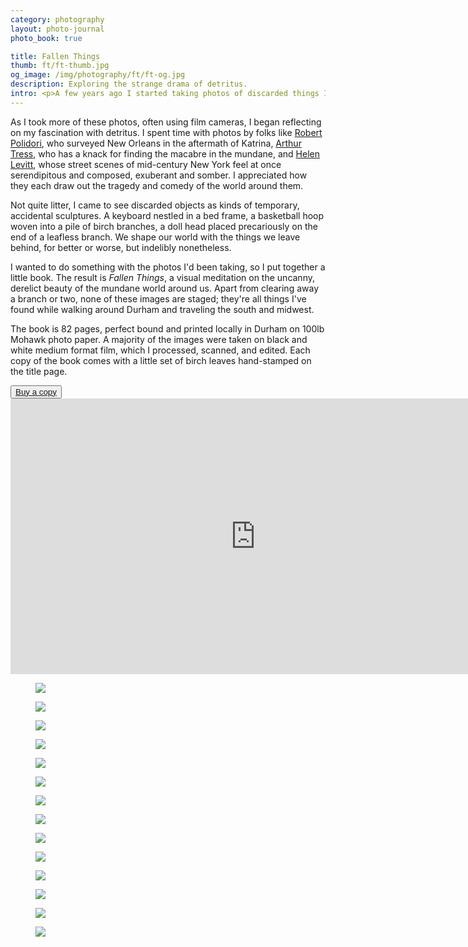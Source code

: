 ```yaml
---
category: photography
layout: photo-journal
photo_book: true

title: Fallen Things
thumb: ft/ft-thumb.jpg
og_image: /img/photography/ft/ft-og.jpg
description: Exploring the strange drama of detritus.
intro: <p>A few years ago I started taking photos of discarded things I'd find while out on walks with my dog. Odds and ends would catch my eye because, unlike the Chicago suburb where I grew up, Durham is less fastidious about keeping its yards and sidewalks and streets clear of debris. Abandoned cars, school buses, mattresses, toys, dead trees — the skeletons of things with histories I'd never know. They intrigued me.</p>
---
```


<p>As I took more of these photos, often using film cameras, I began reflecting on my fascination with detritus. I spent time with photos by folks like <a href="https://theincubator.live/2016/11/30/robert-polidori-after-the-flood-large-format-photographs-in-the-aftermath-of-hurricane-katrina/">Robert Polidori</a>, who surveyed New Orleans in the aftermath of Katrina, <a href="https://clampart.com/2004/04/dream-collector-30th-anniversary/#thumbnails">Arthur Tress</a>, who has a knack for finding the macabre in the mundane, and <a href="https://www.moma.org/artists/3520">Helen Levitt</a>, whose street scenes of mid-century New York feel at once serendipitous and composed, exuberant and somber. I appreciated how they each draw out the tragedy and comedy of the world around them.</p>

<p>Not quite litter, I came to see discarded objects as kinds of temporary, accidental sculptures. A keyboard nestled in a bed frame, a basketball hoop woven into a pile of birch branches, a doll head placed precariously on the end of a leafless branch. We shape our world with the things we leave behind, for better or worse, but indelibly nonetheless.</p>

<p>I wanted to do something with the photos I'd been taking, so I put together a little book. The result is <i>Fallen Things</i>, a visual meditation on the uncanny, derelict beauty of the mundane world around us. Apart from clearing away a branch or two, none of these images are staged; they're all things I've found while walking around Durham and traveling the south and midwest.</p>

<p>The book is 82 pages, perfect bound and printed locally in Durham on 100lb Mohawk photo paper. A majority of the images were taken on black and white medium format film, which I processed, scanned, and edited. Each copy of the book comes with a little set of birch leaves hand-stamped on the title page.</p>

<div class="button-set centered">
	<button class="arrow"><a href="https://www.etsy.com/listing/1165927841/fallen-things-photo-book">Buy a copy</a></button>
</div>

<div class="embed-container ft">
	<iframe width="784" height="441" src="https://www.youtube.com/embed/pr4YmfaS2Ew" title="YouTube video player" frameborder="0" allow="accelerometer; autoplay; clipboard-write; encrypted-media; gyroscope; picture-in-picture" allowfullscreen></iframe>	
</div>


<figure>
	<img src="/img/photography/ft/ft-1.jpg">
</figure>

<figure>
	<img src="/img/photography/ft/ft-3.jpg">
</figure>

<figure>
	<img src="/img/photography/ft/ft-2.jpg">
</figure>

<figure>
	<img src="/img/photography/ft/ft-4.jpg">
</figure>

<figure>
	<img src="/img/photography/ft/ft-5.jpg">
</figure>

<figure>
	<img src="/img/photography/ft/ft-6.jpg">
</figure>

<figure>
	<img src="/img/photography/ft/ft-7.jpg">
</figure>

<figure>
	<img src="/img/photography/ft/ft-8.jpg">
</figure>

<figure>
	<img src="/img/photography/ft/ft-9.jpg">
</figure>

<figure>
	<img src="/img/photography/ft/ft-10.jpg">
</figure>

<figure>
	<img src="/img/photography/ft/ft-11.jpg">
</figure>

<figure>
	<img src="/img/photography/ft/ft-12.jpg">
</figure>

<figure>
	<img src="/img/photography/ft/ft-13.jpg">
</figure>

<figure>
	<img src="/img/photography/ft/ft-14.jpg">
</figure>












